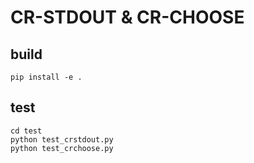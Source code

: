 # CR-STDOUT & CR-CHOOSE

## build

```shell
pip install -e .
```

## test

```shell
cd test
python test_crstdout.py
python test_crchoose.py
```
